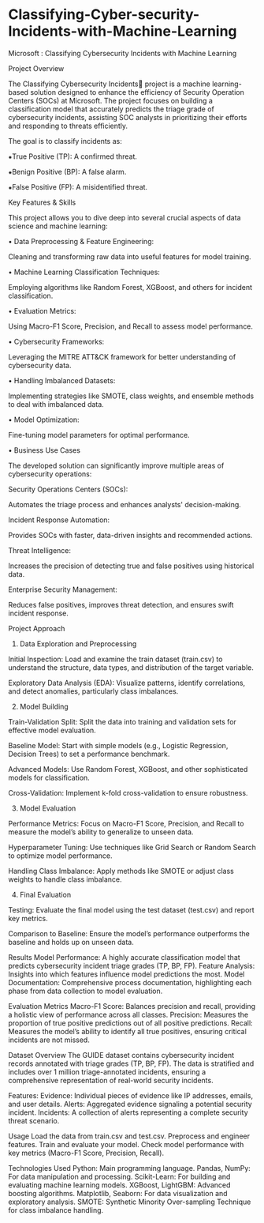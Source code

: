 # Classifying-Cyber-security-Incidents-with-Machine-Learning
Microsoft : Classifying Cybersecurity Incidents with Machine Learning

Project Overview

The Classifying Cybersecurity Incidents🚨 project is a machine learning-based solution designed to enhance the efficiency of Security Operation Centers (SOCs) at Microsoft. The project focuses on building a classification model that accurately predicts the triage grade of cybersecurity incidents, assisting SOC analysts in prioritizing their efforts and responding to threats efficiently.

The goal is to classify incidents as:

⁕True Positive (TP): A confirmed threat.

⁕Benign Positive (BP): A false alarm.

⁕False Positive (FP): A misidentified threat.

Key Features & Skills

This project allows you to dive deep into several crucial aspects of data science and machine learning:

• Data Preprocessing & Feature Engineering: 

Cleaning and transforming raw data into useful features for model training.

• Machine Learning Classification Techniques: 

Employing algorithms like Random Forest, XGBoost, and others for incident classification.

• Evaluation Metrics: 

Using Macro-F1 Score, Precision, and Recall to assess model performance.

• Cybersecurity Frameworks: 

Leveraging the MITRE ATT&CK framework for better understanding of cybersecurity data.

• Handling Imbalanced Datasets: 

Implementing strategies like SMOTE, class weights, and ensemble methods to deal with imbalanced data.

• Model Optimization: 

Fine-tuning model parameters for optimal performance.

• Business Use Cases

The developed solution can significantly improve multiple areas of cybersecurity operations:

Security Operations Centers (SOCs): 

Automates the triage process and enhances analysts' decision-making.

Incident Response Automation: 

Provides SOCs with faster, data-driven insights and recommended actions.

Threat Intelligence: 

Increases the precision of detecting true and false positives using historical data.

Enterprise Security Management: 

Reduces false positives, improves threat detection, and ensures swift incident response.

Project Approach
1. Data Exploration and Preprocessing

Initial Inspection: 
Load and examine the train dataset (train.csv) to understand the structure, data types, and distribution of the target variable.

Exploratory Data Analysis (EDA): 
Visualize patterns, identify correlations, and detect anomalies, particularly class imbalances.

2. Model Building
 
Train-Validation Split: 
Split the data into training and validation sets for effective model evaluation.

Baseline Model: 
Start with simple models (e.g., Logistic Regression, Decision Trees) to set a performance benchmark.

Advanced Models: 
Use Random Forest, XGBoost, and other sophisticated models for classification.

Cross-Validation: 
Implement k-fold cross-validation to ensure robustness.

3. Model Evaluation
 
Performance Metrics: 
Focus on Macro-F1 Score, Precision, and Recall to measure the model’s ability to generalize to unseen data.

Hyperparameter Tuning: 
Use techniques like Grid Search or Random Search to optimize model performance.

Handling Class Imbalance: 
Apply methods like SMOTE or adjust class weights to handle class imbalance.

4. Final Evaluation
 
Testing: 
Evaluate the final model using the test dataset (test.csv) and report key metrics.

Comparison to Baseline: 
Ensure the model’s performance outperforms the baseline and holds up on unseen data.

Results
Model Performance: A highly accurate classification model that predicts cybersecurity incident triage grades (TP, BP, FP).
Feature Analysis: Insights into which features influence model predictions the most.
Model Documentation: Comprehensive process documentation, highlighting each phase from data collection to model evaluation.

Evaluation Metrics
Macro-F1 Score: Balances precision and recall, providing a holistic view of performance across all classes.
Precision: Measures the proportion of true positive predictions out of all positive predictions.
Recall: Measures the model’s ability to identify all true positives, ensuring critical incidents are not missed.

Dataset Overview
The GUIDE dataset contains cybersecurity incident records annotated with triage grades (TP, BP, FP). The data is stratified and includes over 1 million triage-annotated incidents, ensuring a comprehensive representation of real-world security incidents.

Features:
Evidence: Individual pieces of evidence like IP addresses, emails, and user details.
Alerts: Aggregated evidence signaling a potential security incident.
Incidents: A collection of alerts representing a complete security threat scenario.

Usage
Load the data from train.csv and test.csv.
Preprocess and engineer features.
Train and evaluate your model.
Check model performance with key metrics (Macro-F1 Score, Precision, Recall).

Technologies Used
Python: Main programming language.
Pandas, NumPy: For data manipulation and processing.
Scikit-Learn: For building and evaluating machine learning models.
XGBoost, LightGBM: Advanced boosting algorithms.
Matplotlib, Seaborn: For data visualization and exploratory analysis.
SMOTE: Synthetic Minority Over-sampling Technique for class imbalance handling.
